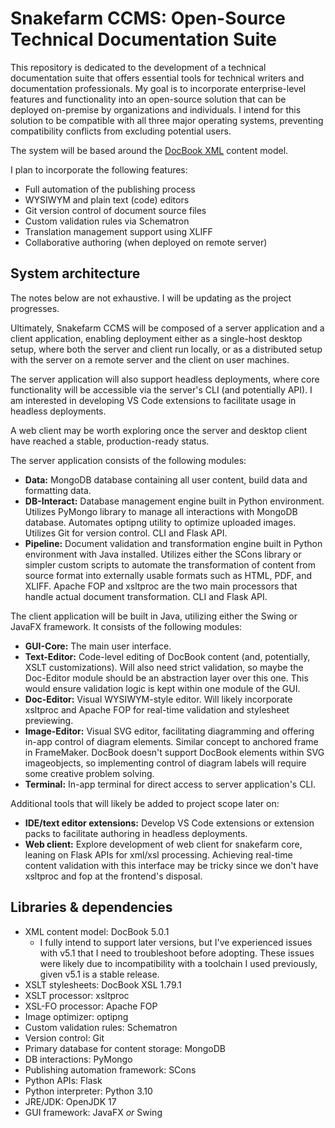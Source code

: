 # Snakefarm CCMS: Open-Source Technical Documentation Suite
This repository is dedicated to the development of a technical documentation suite that offers essential tools for technical writers and documentation professionals. My goal is to incorporate enterprise-level features and functionality into an open-source solution that can be deployed on-premise by organizations and individuals. I intend for this solution to be compatible with all three major operating systems, preventing compatibility conflicts from excluding potential users.

The system will be based around the [DocBook XML](https://docbook.org) content model.

I plan to incorporate the following features:
- Full automation of the publishing process
- WYSIWYM and plain text (code) editors
- Git version control of document source files
- Custom validation rules via Schematron
- Translation management support using XLIFF
- Collaborative authoring (when deployed on remote server)

## System architecture
The notes below are not exhaustive. I will be updating as the project progresses.

Ultimately, Snakefarm CCMS will be composed of a server application and a client application, enabling deployment either as a single-host desktop setup, where both the server and client run locally, or as a distributed setup with the server on a remote server and the client on user machines.

The server application will also support headless deployments, where core functionality will be accessible via the server's CLI (and potentially API). I am interested in developing VS Code extensions to facilitate usage in headless deployments.

A web client may be worth exploring once the server and desktop client have reached a stable, production-ready status.

The server application consists of the following modules:
- **Data:** MongoDB database containing all user content, build data and formatting data.
- **DB-Interact:** Database management engine built in Python environment. Utilizes PyMongo library to manage all interactions with MongoDB database. Automates optipng utility to optimize uploaded images. Utilizes Git for version control. CLI and Flask API.
- **Pipeline:** Document validation and transformation engine built in Python environment with Java installed. Utilizes either the SCons library or simpler custom scripts to automate the transformation of content from source format into externally usable formats such as HTML, PDF, and XLIFF. Apache FOP and xsltproc are the two main processors that handle actual document transformation. CLI and Flask API.

The client application will be built in Java, utilizing either the Swing or JavaFX framework. It consists of the following modules:
- **GUI-Core:** The main user interface.
- **Text-Editor:** Code-level editing of DocBook content (and, potentially, XSLT customizations). Will also need strict validation, so maybe the Doc-Editor module should be an abstraction layer over this one. This would ensure validation logic is kept within one module of the GUI.
- **Doc-Editor:** Visual WYSIWYM-style editor. Will likely incorporate xsltproc and Apache FOP for real-time validation and stylesheet previewing.
- **Image-Editor:** Visual SVG editor, facilitating diagramming and offering in-app control of diagram elements. Similar concept to anchored frame in FrameMaker. DocBook doesn't support DocBook elements within SVG imageobjects, so implementing control of diagram labels will require some creative problem solving.
- **Terminal:** In-app terminal for direct access to server application's CLI.

Additional tools that will likely be added to project scope later on:
- **IDE/text editor extensions:** Develop VS Code extensions or extension packs to facilitate authoring in headless deployments.
- **Web client:** Explore development of web client for snakefarm core, leaning on Flask APIs for xml/xsl processing. Achieving real-time content validation with this interface may be tricky since we don't have xsltproc and fop at the frontend's disposal.

## Libraries & dependencies
- XML content model: DocBook 5.0.1
    - I fully intend to support later versions, but I've experienced issues with v5.1 that I need to troubleshoot before adopting. These issues were likely due to incompatibility with a toolchain I used previously, given v5.1 is a stable release.
- XSLT stylesheets: DocBook XSL 1.79.1
- XSLT processor: xsltproc
- XSL-FO processor: Apache FOP
- Image optimizer: optipng
- Custom validation rules: Schematron
- Version control: Git
- Primary database for content storage: MongoDB
- DB interactions: PyMongo
- Publishing automation framework: SCons
- Python APIs: Flask
- Python interpreter: Python 3.10
- JRE/JDK: OpenJDK 17
- GUI framework: JavaFX *or* Swing
